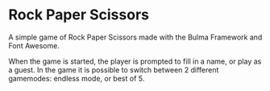 # Rock Paper Scissors
A simple game of Rock Paper Scissors made with the Bulma Framework and Font Awesome.

When the game is started, the player is prompted to fill in a name, or play as a guest.
In the game it is possible to switch between 2 different gamemodes: endless mode, or best of 5.
